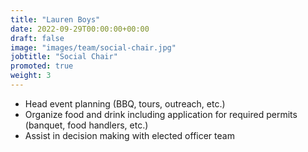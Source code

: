 ```yaml
---
title: "Lauren Boys"
date: 2022-09-29T00:00:00+00:00
draft: false
image: "images/team/social-chair.jpg"
jobtitle: "Social Chair"
promoted: true
weight: 3
---
```


- Head event planning (BBQ, tours, outreach, etc.)
- Organize food and drink including application for required permits (banquet, food handlers, etc.)
- Assist in decision making with elected officer team
